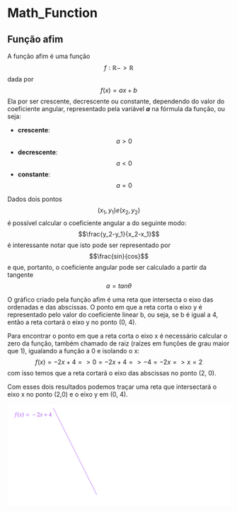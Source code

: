 # Math_Function


##  Função afim
 A função afim é uma função $$f: \mathbb{R} -> \mathbb{R}$$ dada por $$f(x)=ax+b$$
Ela por ser crescente, decrescente ou constante, dependendo do valor do coeficiente angular, representado pela variável ***a*** na fórmula da função, ou seja:

- **crescente**: $$a > 0$$
- **decrescente**: $$a < 0$$
- **constante**: $$a = 0$$

Dados dois pontos $$(x_1, y_1) e (x_2, y_2)$$ é possível calcular o coeficiente angular a do seguinte modo: $$\frac{y_2-y_1}{x_2-x_1}$$ é interessante notar que isto pode ser representado por $$\frac{sin}{cos}$$ e que, portanto, o coeficiente angular pode ser calculado a partir da tangente $$a = tan\theta$$

O gráfico criado pela função afim é uma reta que intersecta o eixo das ordenadas e das abscissas. O ponto em que a reta corta o eixo y é representado pelo valor do coeficiente linear b, ou seja, se b é igual a 4, então a reta cortará o eixo y no ponto (0, 4). 

Para encontrar o ponto em que a reta corta o eixo x é necessário calcular o zero da função, também chamado de raiz (raízes em funções de grau maior que 1), igualando a função a 0 e isolando o x: $$f(x) = -2x + 4 => 0 = -2x + 4 => -4 = -2x => x = 2$$ com isso temos que a reta cortará o eixo das abscissas no ponto (2, 0).

Com esses dois resultados podemos traçar uma reta que intersectará o eixo x no ponto (2,0) e o eixo y em (0, 4).

<img src="assets/function_image_example">
